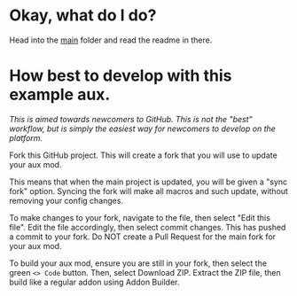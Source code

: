 # Okay, what do I do?

Head into the [main](main) folder and read the readme in there.

# How best to develop with this example aux.
*This is aimed towards newcomers to GitHub. This is not the "best" workflow, but is simply the easiest way for newcomers to develop on the platform.*

Fork this GitHub project. This will create a fork that you will use to update your aux mod.

This means that when the main project is updated, you will be given a "sync fork" option. Syncing the fork will make all macros and such update, without removing your config changes.

To make changes to your fork, navigate to the file, then select "Edit this file". Edit the file accordingly, then select commit changes. This has pushed a commit to your fork. Do NOT create a Pull Request for the main fork for your aux mod.

To build your aux mod, ensure you are still in your fork, then select the green `<> Code` button. Then, select Download ZIP. Extract the ZIP file, then build like a regular addon using Addon Builder.